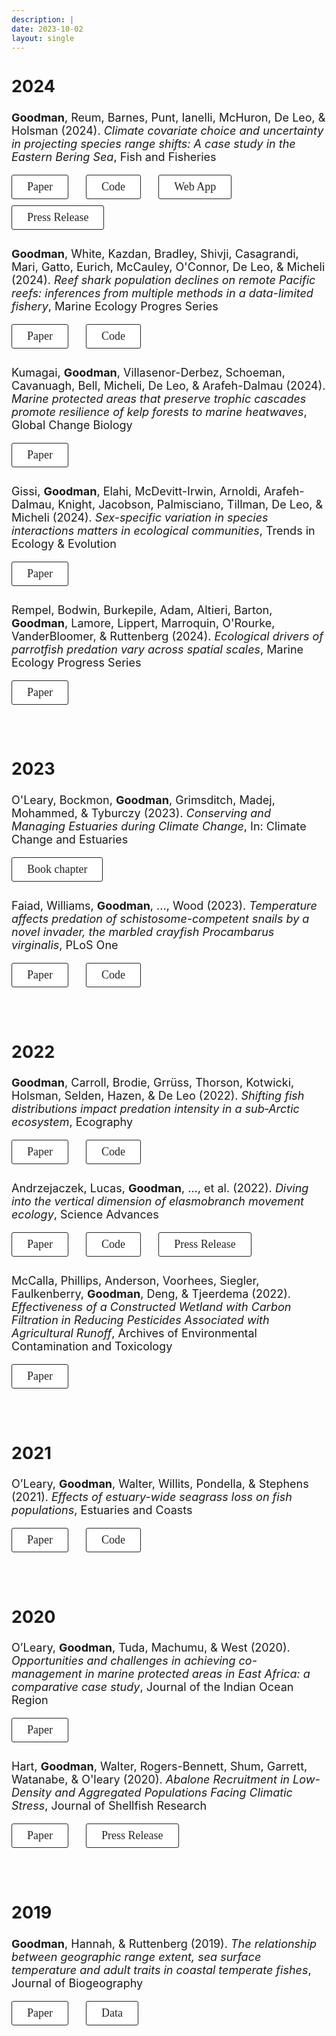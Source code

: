 ```yaml
---
description: |
date: 2023-10-02
layout: single
---
```


<style type="text/css">
.button_custom {
  font-family: "Commissioner";
  font-size: 18px;
  color: #242424;
  border: 1px solid #242424;
  padding: 8px 24px;
  border-radius: 3px;
  background-color: white;
  margin-bottom:10px;
}

.button_custom:hover {
  background-color: #242424;
  color: white;
  border: 1px solid #242424;
  border-radius: 3px;
}
</style>

<font size = "4">

<h2> 2024 </h2>

**Goodman**, Reum, Barnes, Punt, Ianelli, McHuron, De Leo, & Holsman (2024). *Climate covariate choice and uncertainty in projecting species range shifts: A case study in the Eastern Bering Sea*, Fish and Fisheries

<a href="https://doi.org/10.1111/faf.12875"><button class="btn btn-primary button_custom"><i class="fa fa-file"></i> Paper</button></a> <b>&emsp;</b>
<a href="https://github.com/mcgoodman/EBS_range_projections"><button class="btn btn-primary button_custom"><i class="fa fa-code"></i> Code</button></a> <b>&emsp;</b>
<a href="https://mgoodman.shinyapps.io/aclim2_sdms_explorer/"><button class="btn btn-primary button_custom"><i class="fa fa-cloud"></i> Web App</button></a> <b>&emsp;</b>
<a href="https://www.fisheries.noaa.gov/feature-story/some-fish-and-crab-may-shift-further-north-alaskan-waters-previously-predicted"><button class="btn btn-primary button_custom"><i class="fa fa-newspaper"></i> Press Release</button></a>

**Goodman**, White, Kazdan, Bradley, Shivji, Casagrandi, Mari, Gatto, Eurich, McCauley, O'Connor, De Leo, & Micheli (2024). *Reef shark population declines on remote Pacific reefs: inferences from multiple methods in a data-limited fishery*, Marine Ecology Progres Series

<a href="https://doi.org/10.3354/meps14746"><button class="btn btn-primary button_custom"><i class="fa fa-file"></i> Paper</button></a> <b>&emsp;</b>
<a href="https://github.com/mcgoodman/Teraina_reef_sharks"><button class="btn btn-primary button_custom"><i class="fa fa-code"></i> Code</button></a> 

Kumagai, **Goodman**, Villasenor-Derbez, Schoeman, Cavanuagh, Bell, Micheli, De Leo, & Arafeh-Dalmau (2024). *Marine protected areas that preserve trophic cascades promote resilience of kelp forests to marine heatwaves*, Global Change Biology

<a href="https://doi.org/10.1111/gcb.17620"><button class="btn btn-primary button_custom"><i class="fa fa-file"></i> Paper</button></a>

Gissi, **Goodman**, Elahi, McDevitt-Irwin, Arnoldi, Arafeh-Dalmau, Knight, Jacobson, Palmisciano, Tillman, De Leo, & Micheli (2024). *Sex-specific variation in species interactions matters in ecological communities*, Trends in Ecology & Evolution

<a href="https://doi.org/10.1016/j.tree.2024.07.006"><button class="btn btn-primary button_custom"><i class="fa fa-file"></i> Paper</button></a>

Rempel, Bodwin, Burkepile, Adam, Altieri, Barton, **Goodman**, Lamore, Lippert, Marroquin, O'Rourke, VanderBloomer, & Ruttenberg (2024). *Ecological drivers of parrotfish predation vary across spatial scales*, Marine Ecology Progress Series

<a href="https://doi.org/10.3354/meps14633"><button class="btn btn-primary button_custom"><i class="fa fa-file"></i> Paper</button></a>

<br/>

<h2> 2023 </h2>

O'Leary, Bockmon, **Goodman**, Grimsditch, Madej, Mohammed, & Tyburczy (2023). *Conserving and Managing Estuaries during Climate Change*, In: Climate Change and Estuaries

<a href="https://www.taylorfrancis.com/chapters/edit/10.1201/9781003126096-35/conserving-managing-estuaries-climate-change-leary-bockmon-goodman-grimsditch-madej-mohammed-tyburczy"><button class="btn btn-primary button_custom"><i class="fa fa-file"></i> Book chapter</button></a> 


Faiad, Williams, **Goodman**, ..., Wood (2023). *Temperature affects predation of schistosome-competent snails by a novel invader, the marbled crayfish Procambarus virginalis*, PLoS One

<a href="https://journals.plos.org/plosone/article?id=10.1371/journal.pone.0290615"><button class="btn btn-primary button_custom"><i class="fa fa-file"></i> Paper</button></a> <b>&emsp;</b>
<a href="https://github.com/wood-lab/Faiad_et_al_2023_PLoS_One"><button class="btn btn-primary button_custom"><i class="fa fa-code"></i> Code</button></a>

<br/>

<h2> 2022 </h2>

**Goodman**, Carroll, Brodie, Grrüss, Thorson, Kotwicki, Holsman, Selden, Hazen, & De Leo (2022). *Shifting fish distributions impact predation intensity in a sub‐Arctic ecosystem*, Ecography

<a href="https://onlinelibrary.wiley.com/doi/full/10.1111/ecog.06084"><button class="btn btn-primary button_custom"><i class="fa fa-file"></i> Paper</button></a> <b>&emsp;</b>
<a href="https://github.com/mcgoodman/Goodman-et-al_2022_Ecography"><button class="btn btn-primary button_custom"><i class="fa fa-code"></i> Code</button></a>


Andrzejaczek, Lucas, **Goodman**, ..., et al. (2022). *Diving into the vertical dimension of elasmobranch movement ecology*, Science Advances

<a href="https://www.science.org/doi/full/10.1126/sciadv.abo1754"><button class="btn btn-primary button_custom"><i class="fa fa-file"></i> Paper</button></a> <b>&emsp;</b>
<a href="https://github.com/mcgoodman/shark-vertical-overlap"><button class="btn btn-primary button_custom"><i class="fa fa-code"></i> Code</button></a> <b>&emsp;</b>
<a href="https://news.stanford.edu/stories/2022/08/scientists-take-deep-dive-sharks-use-ocean"><button class="btn btn-primary button_custom"><i class="fa fa-newspaper"></i> Press Release</button></a>


McCalla, Phillips, Anderson, Voorhees, Siegler, Faulkenberry, **Goodman**, Deng, & Tjeerdema (2022). *Effectiveness of a Constructed Wetland with Carbon Filtration in Reducing Pesticides Associated with Agricultural Runoff*, Archives of Environmental Contamination and Toxicology

<a href="https://link.springer.com/article/10.1007/s00244-021-00909-0"><button class="btn btn-primary button_custom"><i class="fa fa-file"></i> Paper</button></a> <b>&emsp;</b>

<br/>

<h2> 2021 </h2>

O’Leary, **Goodman**, Walter, Willits, Pondella, & Stephens (2021). *Effects of estuary-wide seagrass loss on fish populations*, Estuaries and Coasts

<a href="https://link.springer.com/article/10.1007/s12237-021-00917-2"><button class="btn btn-primary button_custom"><i class="fa fa-file"></i> Paper</button></a> <b>&emsp;</b>
<a href="https://github.com/mcgoodman/OLeary-et-al_2020_ESCO"><button class="btn btn-primary button_custom"><i class="fa fa-code"></i> Code</button></a>

<br/>

<h2> 2020 </h2>

O’Leary, **Goodman**, Tuda, Machumu,  & West (2020). *Opportunities and challenges in achieving co-management in marine protected areas in East Africa: a comparative case study*, Journal of the Indian Ocean Region

<a href="https://www.tandfonline.com/doi/full/10.1080/19480881.2020.1825201"><button class="btn btn-primary button_custom"><i class="fa fa-file"></i> Paper</button></a> <b>&emsp;</b>


Hart, **Goodman**, Walter, Rogers-Bennett, Shum, Garrett, Watanabe, & O'leary (2020). *Abalone Recruitment in Low-Density and Aggregated Populations Facing Climatic Stress*, Journal of Shellfish Research

<a href="https://doi.org/10.2983/035.039.0218"><button class="btn btn-primary button_custom"><i class="fa fa-file"></i> Paper</button></a> <b>&emsp;</b>
<a href="https://caseagrant.ucsd.edu/news/warmer-waters-threaten-red-abalone-recovery"><button class="btn btn-primary button_custom"><i class="fa fa-newspaper"></i> Press Release</button></a>

<br/>

<h2> 2019 </h2>

**Goodman**, Hannah, & Ruttenberg (2019). *The relationship between geographic range extent, sea surface temperature and adult traits in coastal temperate fishes*, Journal of Biogeography

<a href="https://onlinelibrary.wiley.com/doi/full/10.1111/jbi.13595"><button class="btn btn-primary button_custom"><i class="fa fa-file"></i> Paper</button></a> <b>&emsp;</b>
<a href="https://datadryad.org/stash/dataset/doi:10.5061/dryad.8n4pn0b"><button class="btn btn-primary button_custom"><i class="fa fa-database"></i> Data</button></a>

<br/>
